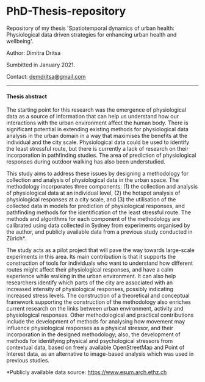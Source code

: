 # PhD-Thesis-repository
Repository of my thesis 'Spatiotemporal dynamics of urban health: Physiological data driven strategies for enhancing urban health and wellbeing'.

Author: Dimitra Dritsa 

Sumbitted in January 2021.

Contact: demdritsa@gmail.com

-----------------------
#### Thesis abstract
The starting point for this research was the emergence of physiological data as a source of information that can help us understand how our interactions with the urban environment affect the human body. There is significant potential in extending existing methods for physiological data analysis in the urban domain in a way that maximises the benefits at the individual and the city scale. Physiological data could be used to identify the least stressful route, but there is currently a lack of research on their incorporation in pathfinding studies. The area of prediction of physiological responses during outdoor walking has also been understudied. 

This study aims to address these issues by designing a methodology for collection and analysis of physiological data in the urban space. The methodology incorporates three components: (1) the collection and analysis of physiological data at an individual level, (2) the hotspot analysis of physiological responses at a city scale, and (3) the utilisation of the collected data in models for prediction of physiological responses, and pathfinding methods for the identification of the least stressful route. The methods and algorithms for each component of the methodology are calibrated using data collected in Sydney from experiments organised by the author, and publicly available data from a previous study conducted in Zürich*. 

The study acts as a pilot project that will pave the way towards large-scale experiments in this area. Its main contribution is that it supports the construction of tools for individuals who want to understand how different routes might affect their physiological responses, and have a calm experience while walking in the urban environment. It can also help researchers identify which parts of the city are associated with an increased intensity of physiological responses, possibly indicating increased stress levels. The construction of a theoretical and conceptual framework supporting the construction of the methodology also enriches current research on the links between urban environment, activity and physiological responses. Other methodological and practical contributions include the development of methods for analysing how movement may influence physiological responses as a physical stressor, and their incorporation in the designed methodology; also, the development of methods for identifying physical and psychological stressors from contextual data, based on freely available OpenStreetMap and Point of Interest data, as an alternative to image-based analysis which was used in previous studies. 

*Publicly available data source: https://www.esum.arch.ethz.ch 
